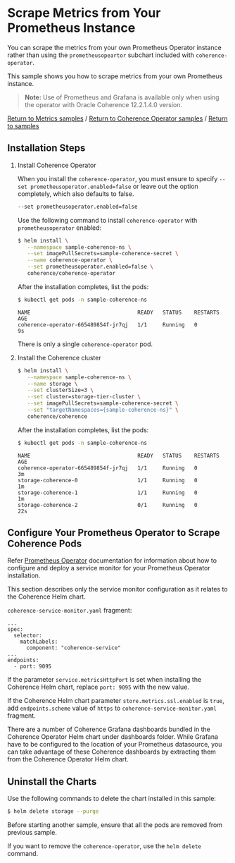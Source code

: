 # Scrape Metrics from Your Prometheus Instance

You can scrape the metrics from your own Prometheus Operator instance rather than using the `prometheusopeartor` subchart included with `coherence-operator`.

This sample shows you how to scrape metrics from your own Prometheus instance.

> **Note:** Use of Prometheus and Grafana is available only when using the operator with Oracle Coherence 12.2.1.4.0 version.

[Return to Metrics samples](../) / [Return to Coherence Operator samples](../../) / [Return to samples](../../../README.md#list-of-samples)

## Installation Steps

1. Install Coherence Operator

   When you install the `coherence-operator`, you must ensure to specify `--set prometheusoperator.enabled=false`
   or leave out the option completely, which also defaults to false.
  
   ```bash
   --set prometheusoperator.enabled=false
   ```

   Use the following command to install `coherence-operator` with `prometheusoperator` enabled:
   
   ```bash
   $ helm install \
      --namespace sample-coherence-ns \
      --set imagePullSecrets=sample-coherence-secret \
      --name coherence-operator \
      --set prometheusoperator.enabled=false \
      coherence/coherence-operator
   ```
   
   After the installation completes, list the pods:
   
   ```bash
   $ kubectl get pods -n sample-coherence-ns
   ```
   ```console
   NAME                                  READY   STATUS    RESTARTS   AGE
   coherence-operator-665489854f-jr7qj   1/1     Running   0          9s
   ```
   
   There is only a single `coherence-operator` pod.
   
2. Install the Coherence cluster

   ```bash
   $ helm install \
      --namespace sample-coherence-ns \
      --name storage \
      --set clusterSize=3 \
      --set cluster=storage-tier-cluster \
      --set imagePullSecrets=sample-coherence-secret \
      --set "targetNamespaces={sample-coherence-ns}" \
      coherence/coherence
   ```
   
   After the installation completes, list the pods:

   ```bash
   $ kubectl get pods -n sample-coherence-ns
   ```
   ```console
   NAME                                  READY   STATUS    RESTARTS   AGE
   coherence-operator-665489854f-jr7qj   1/1     Running   0          3m
   storage-coherence-0                   1/1     Running   0          1m
   storage-coherence-1                   1/1     Running   0          1m
   storage-coherence-2                   0/1     Running   0          22s
   ```

## Configure Your Prometheus Operator to Scrape Coherence Pods

Refer [Prometheus Operator](https://github.com/coreos/prometheus-operator/blob/master/Documentation/user-guides/getting-started.md) documentation for information about how to configure and deploy a service monitor for your Prometheus Operator installation.

This section describes only the service monitor configuration as it relates to the Coherence Helm chart.

`coherence-service-monitor.yaml` fragment:
```
...
spec:
  selector:
    matchLabels:
      component: "coherence-service"
...
endpoints:
  - port: 9095
```

If the parameter `service.metricsHttpPort` is set when installing the Coherence Helm chart, replace `port: 9095` with the new value.
  
If the Coherence Helm chart parameter `store.metrics.ssl.enabled` is `true`, add `endpoints.scheme` value of `https` to `coherence-service-monitor.yaml` fragment.

There are a number of Coherence Grafana dashboards bundled in the Coherence Operator Helm chart under dashboards folder.
While Grafana have to be configured to the location of your Prometheus datasource, you can take advantage of these Coherence dashboards by extracting them from the Coherence Operator Helm chart.

## Uninstall the Charts

Use the following commands to delete the chart installed in this sample:

```bash
$ helm delete storage --purge
```

Before starting another sample, ensure that all the pods are removed from previous sample.

If you want to remove the `coherence-operator`, use the `helm delete` command.
